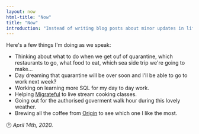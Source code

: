 ```yaml
---
layout: now
html-title: "Now"
title: "Now"
introduction: "Instead of writing blog posts about minor updates in life, I’m dedicating a space here to writing about the things I’d tell friends and family were going on if I hadn’t seen them for a while."
---
```


Here's a few things I'm doing as we speak:

* Thinking about what to do when we get ouf of quarantine, which restaurants to go, what food to eat, which sea side trip we're going to make...
* Day dreaming that quarantine will be over soon and I'll be able to go to work next week?
* Working on learning more SQL for my day to day work.
* Helping [Migrateful](https://www.migrateful.org) to live stream cooking classes.
* Going out for the authorised goverment walk hour during this lovely weather.
* Brewing all the coffee from [Origin](https://origincoffee.co.uk) to see which one I like the most.

🕑  *April 14th, 2020.*